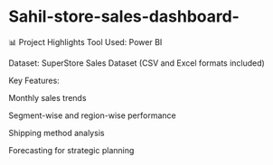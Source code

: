 # Sahil-store-sales-dashboard-

📊 Project Highlights
Tool Used: Power BI

Dataset: SuperStore Sales Dataset (CSV and Excel formats included)

Key Features:

Monthly sales trends

Segment-wise and region-wise performance

Shipping method analysis

Forecasting for strategic planning
